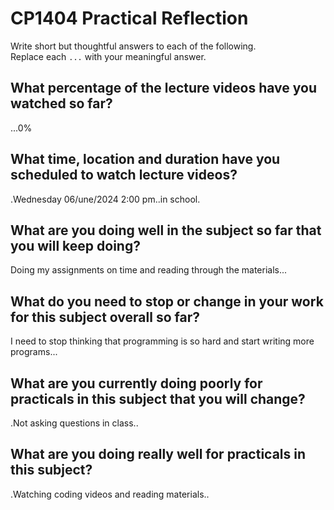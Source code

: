 # CP1404 Practical Reflection

Write short but thoughtful answers to each of the following.  
Replace each `...` with your meaningful answer.

## What percentage of the lecture videos have you watched so far?

...0%

## What time, location and duration have you scheduled to watch lecture videos?

.Wednesday 06/une/2024 2:00 pm..in school.

## What are you doing well in the subject so far that you will keep doing?

Doing my assignments on time and reading through the materials...

## What do you need to stop or change in your work for this subject overall so far?

I need to stop thinking that programming is so hard and start writing more programs...

## What are you currently doing poorly for practicals in this subject that you will change?

.Not asking questions in class..

## What are you doing really well for practicals in this subject?

.Watching coding videos and reading materials..
